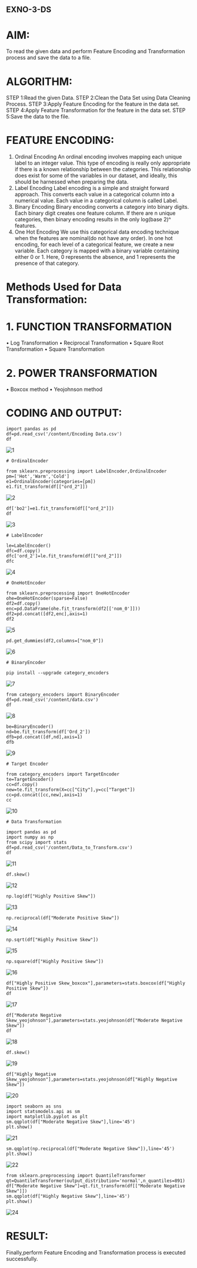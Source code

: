 ## EXNO-3-DS

# AIM:
To read the given data and perform Feature Encoding and Transformation process and save the data to a file.

# ALGORITHM:
STEP 1:Read the given Data.
STEP 2:Clean the Data Set using Data Cleaning Process.
STEP 3:Apply Feature Encoding for the feature in the data set.
STEP 4:Apply Feature Transformation for the feature in the data set.
STEP 5:Save the data to the file.

# FEATURE ENCODING:
1. Ordinal Encoding
An ordinal encoding involves mapping each unique label to an integer value. This type of encoding is really only appropriate if there is a known relationship between the categories. This relationship does exist for some of the variables in our dataset, and ideally, this should be harnessed when preparing the data.
2. Label Encoding
Label encoding is a simple and straight forward approach. This converts each value in a categorical column into a numerical value. Each value in a categorical column is called Label.
3. Binary Encoding
Binary encoding converts a category into binary digits. Each binary digit creates one feature column. If there are n unique categories, then binary encoding results in the only log(base 2)ⁿ features.
4. One Hot Encoding
We use this categorical data encoding technique when the features are nominal(do not have any order). In one hot encoding, for each level of a categorical feature, we create a new variable. Each category is mapped with a binary variable containing either 0 or 1. Here, 0 represents the absence, and 1 represents the presence of that category.

# Methods Used for Data Transformation:
  # 1. FUNCTION TRANSFORMATION
• Log Transformation
• Reciprocal Transformation
• Square Root Transformation
• Square Transformation
  # 2. POWER TRANSFORMATION
• Boxcox method
• Yeojohnson method

# CODING AND OUTPUT:
  ```
import pandas as pd
df=pd.read_csv('/content/Encoding Data.csv')
df
```
![1](https://github.com/chgeethika/EXNO-3-DS/assets/142209368/9ba44dd5-4788-42e1-9535-466f9e61328d)
```
# OrdinalEncoder

from sklearn.preprocessing import LabelEncoder,OrdinalEncoder
pm=['Hot','Warm','Cold']
e1=OrdinalEncoder(categories=[pm])
e1.fit_transform(df[["ord_2"]])
```
![2](https://github.com/chgeethika/EXNO-3-DS/assets/142209368/065f15eb-f821-45a8-a235-900aa9043f89)
```
df['bo2']=e1.fit_transform(df[["ord_2"]])
df
```
![3](https://github.com/chgeethika/EXNO-3-DS/assets/142209368/11717fbf-5df6-4e58-ae7a-0a911cd7b8d9)
```
# LabelEncoder

le=LabelEncoder()
dfc=df.copy()
dfc['ord_2']=le.fit_transform(df[["ord_2"]])
dfc
```
![4](https://github.com/chgeethika/EXNO-3-DS/assets/142209368/08bfaf7f-0334-4c7f-8c36-1f9e1bc2ef91)
```
# OneHotEncoder

from sklearn.preprocessing import OneHotEncoder
ohe=OneHotEncoder(sparse=False)
df2=df.copy()
enc=pd.DataFrame(ohe.fit_transform(df2[['nom_0']]))
df2=pd.concat([df2,enc],axis=1)
df2
```
![5](https://github.com/chgeethika/EXNO-3-DS/assets/142209368/1efa0cd0-a6be-4678-8e1c-db27ef989712)
```
pd.get_dummies(df2,columns=["nom_0"])
```
![6](https://github.com/chgeethika/EXNO-3-DS/assets/142209368/a84369ac-98ba-4018-9cb0-06381bd69796)
```
# BinaryEncoder

pip install --upgrade category_encoders
```
![7](https://github.com/chgeethika/EXNO-3-DS/assets/142209368/d928a16f-05a5-4c2b-b62c-be60b164f1d1)
```
from category_encoders import BinaryEncoder
df=pd.read_csv('/content/data.csv')
df
```
![8](https://github.com/chgeethika/EXNO-3-DS/assets/142209368/10d820e3-d836-4c02-99de-93739b5e62c3)
```
be=BinaryEncoder()
nd=be.fit_transform(df['Ord_2'])
dfb=pd.concat([df,nd],axis=1)
dfb
```
![9](https://github.com/chgeethika/EXNO-3-DS/assets/142209368/2f25e266-1fa8-4596-8a48-9604e0058a5a)
```
# Target Encoder

from category_encoders import TargetEncoder
te=TargetEncoder()
cc=df.copy()
new=te.fit_transform(X=cc["City"],y=cc["Target"])
cc=pd.concat([cc,new],axis=1)
cc
```
![10](https://github.com/chgeethika/EXNO-3-DS/assets/142209368/f0961ea6-d2d3-4ca5-9736-48adca400346)
```
# Data Transformation

import pandas as pd
import numpy as np
from scipy import stats
df=pd.read_csv('/content/Data_to_Transform.csv')
df
```
![11](https://github.com/chgeethika/EXNO-3-DS/assets/142209368/1e2cab6e-0310-490f-bfb2-d5298a4ae22d)
```
df.skew()
```
![12](https://github.com/chgeethika/EXNO-3-DS/assets/142209368/5a0e0204-b9a4-4e30-a945-73dfabfa3237)
```
np.log(df["Highly Positive Skew"])
```
![13](https://github.com/chgeethika/EXNO-3-DS/assets/142209368/b720cc16-4fe5-4bde-b3a7-d3d959381d6b)
```
np.reciprocal(df["Moderate Positive Skew"])
```
![14](https://github.com/chgeethika/EXNO-3-DS/assets/142209368/3c838503-07d7-4a1e-b0bf-f9ea2f063093)
```
np.sqrt(df["Highly Positive Skew"])
```
![15](https://github.com/chgeethika/EXNO-3-DS/assets/142209368/ab4cee66-802a-4367-bde4-6ce122e8e57d)
```
np.square(df["Highly Positive Skew"])
```
![16](https://github.com/chgeethika/EXNO-3-DS/assets/142209368/6788dcfb-b1cc-4611-8d9a-dba35c6e0554)

```
df["Highly Positive Skew_boxcox"],parameters=stats.boxcox(df["Highly Positive Skew"])
df
```
![17](https://github.com/chgeethika/EXNO-3-DS/assets/142209368/6dcefcd2-2285-429d-bcdf-87d72b57ce9a)
```
df["Moderate Negative Skew_yeojohnson"],parameters=stats.yeojohnson(df["Moderate Negative Skew"])
df
```
![18](https://github.com/chgeethika/EXNO-3-DS/assets/142209368/92a5f023-6c24-42fa-9670-d5ba017d7e45)

```
df.skew()
```
![19](https://github.com/chgeethika/EXNO-3-DS/assets/142209368/e2fbdf97-257e-424d-9e8f-1c6364d08fc5)
```
df["Highly Negative Skew_yeojohnson"],parameters=stats.yeojohnson(df["Highly Negative Skew"])
```
![20](https://github.com/chgeethika/EXNO-3-DS/assets/142209368/d6191ad7-12ce-407b-a516-8b88065bba6e)

```
import seaborn as sns
import statsmodels.api as sm
import matplotlib.pyplot as plt
sm.qqplot(df["Moderate Negative Skew"],line='45')
plt.show()
```
![21](https://github.com/chgeethika/EXNO-3-DS/assets/142209368/54176218-5940-4a95-b720-a44d1fd60e63)
```
sm.qqplot(np.reciprocal(df["Moderate Negative Skew"]),line='45')
plt.show()
```
![22](https://github.com/chgeethika/EXNO-3-DS/assets/142209368/d7ebfd01-454f-4347-81de-e72a8c3c06eb)

```
from sklearn.preprocessing import QuantileTransformer
qt=QuantileTransformer(output_distribution='normal',n_quantiles=891)
df["Moderate Negative Skew"]=qt.fit_transform(df[["Moderate Negative Skew"]])
sm.qqplot(df["Highly Negative Skew"],line='45')
plt.show()
```
![24](https://github.com/chgeethika/EXNO-3-DS/assets/142209368/f7443531-3456-4018-8b84-09d1d506d7ca)
# RESULT:
   Finally,perform Feature Encoding and Transformation process is executed successfully.

       
